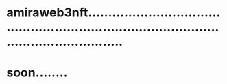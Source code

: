 # amiraweb3nft...................................................................................................................
# soon........
